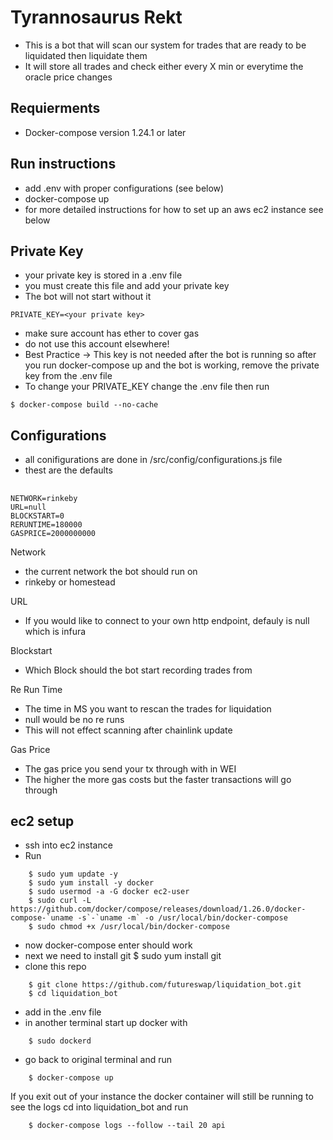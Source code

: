 # Tyrannosaurus Rekt
* This is a bot that will scan our system for trades that are ready to be liquidated then liquidate them
* It will store all trades and check either every X min or everytime the oracle price changes

## Requierments 
* Docker-compose version  1.24.1 or later

## Run instructions
* add .env with proper configurations (see below)
* docker-compose up
* for more detailed instructions for how to set up an aws ec2 instance see below
## Private Key 
* your private key is stored in a .env file 
* you must create this file and add your private key
* The bot will not start without it
```
PRIVATE_KEY=<your private key>

```
* make sure account has ether to cover gas
* do not use this account elsewhere!
* Best Practice -> This key is not needed after the bot is running so after you run docker-compose up and the bot is working, remove the private key from the .env file
* To change your PRIVATE_KEY change the .env file then run
```
$ docker-compose build --no-cache
```

## Configurations
* all conifigurations are done in /src/config/configurations.js file
* thest are the defaults


## 
```
NETWORK=rinkeby
URL=null
BLOCKSTART=0 
RERUNTIME=180000
GASPRICE=2000000000
```

Network
* the current network the bot should run on 
* rinkeby or homestead

URL
* If you would like to connect to your own http endpoint, defauly is null which is infura

Blockstart
* Which Block should the bot start recording trades from 

Re Run Time
* The time in MS you want to rescan the trades for liquidation
* null would be no re runs 
* This will not effect scanning after chainlink update

Gas Price 
* The gas price you send your tx through with in WEI
* The higher the more gas costs but the faster transactions will go through

## ec2 setup
* ssh into ec2 instance 
* Run
```
    $ sudo yum update -y
    $ sudo yum install -y docker
    $ sudo usermod -a -G docker ec2-user
    $ sudo curl -L https://github.com/docker/compose/releases/download/1.26.0/docker-compose-`uname -s`-`uname -m` -o /usr/local/bin/docker-compose
    $ sudo chmod +x /usr/local/bin/docker-compose
```
* now docker-compose enter should work 
* next we need to install git
    $ sudo yum install git
* clone this repo
```
    $ git clone https://github.com/futureswap/liquidation_bot.git
    $ cd liquidation_bot
```
* add in the .env file
* in another terminal start up docker with 
```
    $ sudo dockerd
```

* go back to original terminal and run 

```
    $ docker-compose up 
```

If you exit out of your instance the docker container will still be running to see the logs cd into liquidation_bot and run 
```
    $ docker-compose logs --follow --tail 20 api
```